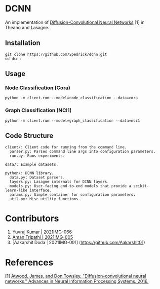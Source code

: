 # DCNN
An implementation of [Diffusion-Convolutional Neural Networks](http://papers.nips.cc/paper/6212-diffusion-convolutional-neural-networks.pdf) [1] in Theano and Lasagne.

## Installation
    git clone https://github.com/Spedrick/dcnn.git
	cd dcnn

## Usage
### Node Classification (Cora)
	python -m client.run --model=node_classification --data=cora
### Graph Classification (NCI1)
	python -m client.run --model=graph_classification --data=nci1

## Code Structure
    client/: Client code for running from the command line.
      parser.py: Parses command line args into configuration parameters.
      run.py: Runs experiments.
    
    data/: Example datasets.
    
    python/: DCNN library.
      data.py: Dataset parsers.
      layers.py: Lasagne internals for DCNN layers.
      models.py: User-facing end-to-end models that provide a scikit-learn-like interface.
      params.py: Simple container for configuration parameters.
      util.py: Misc utility functions.

# Contributors

1. [Yuvraj Kumar | 2021IMG-066](https://github.com/Spedrick)
2. [Aman Tripathi | 2021IMG-005](https://github.com/meMANNY)
3. [Aakarshit Doda | 2021IMG-001]
(https://github.com/Aakarshit01)



# References
[1] [Atwood, James, and Don Towsley. "Diffusion-convolutional neural networks." Advances in Neural Information Processing Systems. 2016.](http://papers.nips.cc/paper/6212-diffusion-convolutional-neural-networks.pdf)

